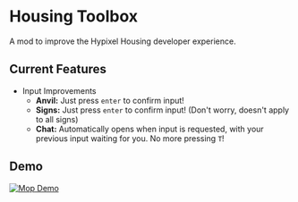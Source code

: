 # Housing Toolbox

A mod to improve the Hypixel Housing developer experience.

## Current Features

* Input Improvements
    * **Anvil:** Just press `enter` to confirm input!
    * **Signs:** Just press `enter` to confirm input! (Don't worry, doesn't apply to all signs)
    * **Chat:** Automatically opens when input is requested, with your previous input waiting for you. No more pressing `T`!

## Demo
[![Mop Demo](https://img.youtube.com/vi/rnrbYSK-OVw/0.jpg)](https://www.youtube-nocookie.com/embed/rnrbYSK-OVw)